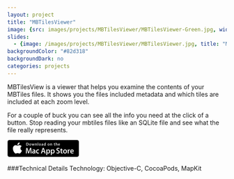 ```yaml
---
layout: project
title: "MBTilesViewer"
image: {src: images/projects/MBTilesViewer/MBTilesViewer-Green.jpg, width: 500, height: 281, title: "MBTilesViewer Screenshots"}
slides:
  - {image: /images/projects/MBTilesViewer/MBTilesViewer.jpg, title: "MBTilesViewer Screenshot"}
backgroundColor: "#82d318"
backgroundDark: no
categories: projects
---
```


<span itemprop="description">MBTilesView is a viewer that helps you examine the contents of your MBTiles files. It shows you the files included metadata and which tiles are included at each zoom level. 

For a couple of buck you can see all the info you need at the click of a button. Stop reading your mbtiles files like an SQLite file and see what the file really represents.</span>

[![Alt text](/images/icons/download-on-the-mac-app-store.png "Download MBTilesViewer on the Mac App Store")](https://itunes.apple.com/us/app/mbtilesviewer/id954809013?mt=12)


###Technical Details
Technology: Objective-C, CocoaPods, MapKit

